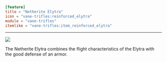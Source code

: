 ```toml
[feature]
title = "Netherite Elytra"
icon = "vane-trifles:reinforced_elytra"
module = "vane-trifles"
itemlike = "vane-trifles:item_reinforced_elytra"
```
---
![](images/netherite_elytra.png)

The Netherite Elytra combines the flight characteristics of the Elytra with the good defense of an armor.
